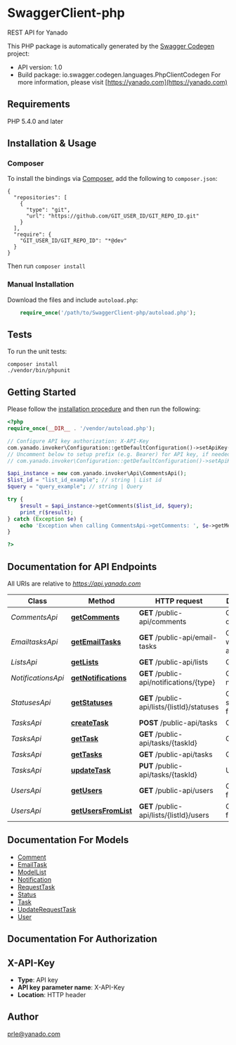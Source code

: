 # SwaggerClient-php
REST API for Yanado

This PHP package is automatically generated by the [Swagger Codegen](https://github.com/swagger-api/swagger-codegen) project:

- API version: 1.0
- Build package: io.swagger.codegen.languages.PhpClientCodegen
For more information, please visit [https://yanado.com](https://yanado.com)

## Requirements

PHP 5.4.0 and later

## Installation & Usage
### Composer

To install the bindings via [Composer](http://getcomposer.org/), add the following to `composer.json`:

```
{
  "repositories": [
    {
      "type": "git",
      "url": "https://github.com/GIT_USER_ID/GIT_REPO_ID.git"
    }
  ],
  "require": {
    "GIT_USER_ID/GIT_REPO_ID": "*@dev"
  }
}
```

Then run `composer install`

### Manual Installation

Download the files and include `autoload.php`:

```php
    require_once('/path/to/SwaggerClient-php/autoload.php');
```

## Tests

To run the unit tests:

```
composer install
./vendor/bin/phpunit
```

## Getting Started

Please follow the [installation procedure](#installation--usage) and then run the following:

```php
<?php
require_once(__DIR__ . '/vendor/autoload.php');

// Configure API key authorization: X-API-Key
com.yanado.invoker\Configuration::getDefaultConfiguration()->setApiKey('X-API-Key', 'YOUR_API_KEY');
// Uncomment below to setup prefix (e.g. Bearer) for API key, if needed
// com.yanado.invoker\Configuration::getDefaultConfiguration()->setApiKeyPrefix('X-API-Key', 'Bearer');

$api_instance = new com.yanado.invoker\Api\CommentsApi();
$list_id = "list_id_example"; // string | List id
$query = "query_example"; // string | Query

try {
    $result = $api_instance->getComments($list_id, $query);
    print_r($result);
} catch (Exception $e) {
    echo 'Exception when calling CommentsApi->getComments: ', $e->getMessage(), PHP_EOL;
}

?>
```

## Documentation for API Endpoints

All URIs are relative to *https://api.yanado.com*

Class | Method | HTTP request | Description
------------ | ------------- | ------------- | -------------
*CommentsApi* | [**getComments**](docs/Api/CommentsApi.md#getcomments) | **GET** /public-api/comments | Get comments
*EmailtasksApi* | [**getEmailTasks**](docs/Api/EmailtasksApi.md#getemailtasks) | **GET** /public-api/email-tasks | Get tasks with emails attached
*ListsApi* | [**getLists**](docs/Api/ListsApi.md#getlists) | **GET** /public-api/lists | Get lists
*NotificationsApi* | [**getNotifications**](docs/Api/NotificationsApi.md#getnotifications) | **GET** /public-api/notifications/{type} | Get notifications
*StatusesApi* | [**getStatuses**](docs/Api/StatusesApi.md#getstatuses) | **GET** /public-api/lists/{listId}/statuses | Get statuses from a list
*TasksApi* | [**createTask**](docs/Api/TasksApi.md#createtask) | **POST** /public-api/tasks | Create task
*TasksApi* | [**getTask**](docs/Api/TasksApi.md#gettask) | **GET** /public-api/tasks/{taskId} | Get task
*TasksApi* | [**getTasks**](docs/Api/TasksApi.md#gettasks) | **GET** /public-api/tasks | Get tasks
*TasksApi* | [**updateTask**](docs/Api/TasksApi.md#updatetask) | **PUT** /public-api/tasks/{taskId} | Update task
*UsersApi* | [**getUsers**](docs/Api/UsersApi.md#getusers) | **GET** /public-api/users | Get users from a team
*UsersApi* | [**getUsersFromList**](docs/Api/UsersApi.md#getusersfromlist) | **GET** /public-api/lists/{listId}/users | Get users from a list


## Documentation For Models

 - [Comment](docs/Model/Comment.md)
 - [EmailTask](docs/Model/EmailTask.md)
 - [ModelList](docs/Model/ModelList.md)
 - [Notification](docs/Model/Notification.md)
 - [RequestTask](docs/Model/RequestTask.md)
 - [Status](docs/Model/Status.md)
 - [Task](docs/Model/Task.md)
 - [UpdateRequestTask](docs/Model/UpdateRequestTask.md)
 - [User](docs/Model/User.md)


## Documentation For Authorization


## X-API-Key

- **Type**: API key
- **API key parameter name**: X-API-Key
- **Location**: HTTP header


## Author

prle@yanado.com


